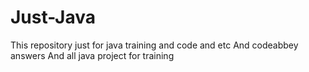 # Just-Java
This repository just for java training and code and etc
And codeabbey answers
And all java project for training